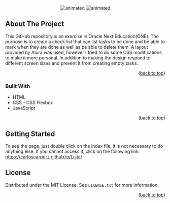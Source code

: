 <!-- Improved compatibility of back to top link: See: https://github.com/othneildrew/Best-README-Template/pull/73 -->
<a name="readme-top"></a>
<!--
*** Thanks for checking out the Best-README-Template. If you have a suggestion
*** that would make this better, please fork the repo and create a pull request
*** or simply open an issue with the tag "enhancement".
*** Don't forget to give the project a star!
*** Thanks again! Now go create something AMAZING! :D
-->

<!-- PROJECT LOGO -->
<br />

<p align="center">
  <img src="https://github.com/CarlosCarPerz/onlyPics/blob/main/pics/Lista/CPT2304031403-667x658.gif?raw=true" alt="animated" />
  <img src="https://github.com/CarlosCarPerz/onlyPics/blob/main/pics/Lista/CPT2304031414-1286x714.gif?raw=true" alt="animated" />
</p>

<!-- ABOUT THE PROJECT -->
## About The Project

This GitHub repository is an exercise in Oracle Next Education(ONE). The purpose is to create a check list that can list tasks to be done and be able to mark when they are done as well as be able to delete them. A layout provided by Alura was used, however I tried to do some CSS modifications to make it more personal. In addition to making the design respond to different screen sizes and prevent it from creating empty tasks.

<p align="right">(<a href="#readme-top">back to top</a>)</p>



### Built With

* HTML
* CSS - CSS Flexbox
* JavaScript

<p align="right">(<a href="#readme-top">back to top</a>)</p>



<!-- GETTING STARTED -->
## Getting Started

To see the page, just double click on the index file, it is not necessary to do anything else. If you cannot access it, click on the following link: https://carloscarperz.github.io/Lista/

<!-- LICENSE -->
## License

Distributed under the MIT License. See `LICENSE.txt` for more information.

<p align="right">(<a href="#readme-top">back to top</a>)</p>
